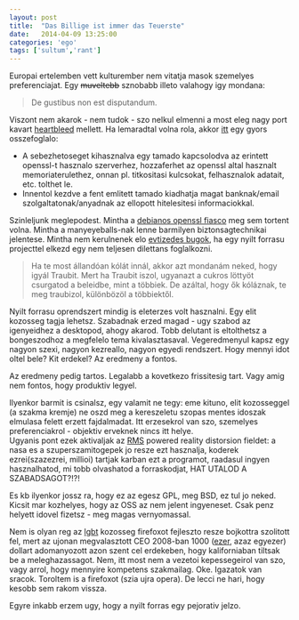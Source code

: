 ```yaml
---
layout: post
title:  "Das Billige ist immer das Teuerste"
date:   2014-04-09 13:25:00
categories: 'ego'
tags: ['sultum','rant']
---
```


Europai ertelemben vett kulturember nem vitatja masok szemelyes preferenciajat. Egy <del>muveltebb</del> sznobabb illeto valahogy igy mondana:

<blockquote><p>De gustibus non est disputandum.</p></blockquote>

Viszont nem akarok - nem tudok - szo nelkul elmenni a most eleg nagy port kavart <a href="http://heartbleed.com">heartbleed</a> mellett. Ha lemaradtal volna rola, akkor <a href="http://www.reddit.com/r/programming/comments/22ghj1/the_heartbleed_bug/cgmxdc6">itt</a> egy gyors osszefoglalo:
<ul>
	<li>A sebezhetoseget kihasznalva egy tamado kapcsolodva az erintett openssl-t hasznalo szerverhez, hozzaferhet az openssl altal hasznalt memoriaterulethez, onnan pl. titkositasi kulcsokat, felhasznalok adatait, etc. tolthet le.</li>
	<li>Innentol kezdve a fent emlitett tamado kiadhatja magat banknak/email szolgaltatonak/anyadnak az ellopott hitelesitesi informaciokkal.</li>
</ul>
Szinleljunk meglepodest. Mintha a <a href="https://lists.debian.org/debian-security-announce/2008/msg00152.html">debianos openssl fiasco</a> meg sem tortent volna. Mintha a manyeyeballs-nak lenne barmilyen biztonsagtechnikai jelentese. Mintha nem kerulnenek elo <a href="http://www.theregister.co.uk/2014/01/09/x11_has_privilege_escalation_bug/">evtizedes bugok</a>, ha egy nyilt forrasu projecttel elkezd egy nem teljesen dilettans foglalkozni.

<blockquote><p>Ha te most állandóan kólát innál, akkor azt mondanám neked, hogy igyál Traubit. Mert ha Traubit iszol, ugyanazt a cukros löttyöt csurgatod a beleidbe, mint a többiek. De azáltal, hogy ők kóláznak, te meg traubizol, különbözöl a többiektől.</p></blockquote>

Nyilt forrasu oprendszert mindig is eleterzes volt hasznalni. Egy elit kozosseg tagja lehetsz. Szabadnak erzed magad - ugy szabod az igenyeidhez a desktopod, ahogy akarod. Tobb delutant is eltolthetsz a bongeszodhoz a megfelelo tema kivalasztasaval. Vegeredmenyul kapsz egy nagyon szexi, nagyon kezreallo, nagyon egyedi rendszert. Hogy mennyi idot oltel bele? Kit erdekel? Az eredmeny a fontos.

Az eredmeny pedig tartos. Legalabb a kovetkezo frissitesig tart. Vagy amig nem fontos, hogy produktiv legyel. 

Ilyenkor barmit is csinalsz, egy valamit ne tegy: eme kituno, elit kozosseggel (a szakma kremje) ne oszd meg a kereszeletu szopas mentes idoszak elmulasa felett erzett fajdalmadat. Itt erzesekrol van szo, szemelyes preferenciakrol - objektiv erveknek nincs itt helye.<br>
Ugyanis pont ezek aktivaljak az <a href="https://en.wikiquote.org/wiki/Richard_Stallman#On_sex">RMS</a> powered reality distorsion fieldet: a nasa es a szuperszamitogepek jo resze ezt hasznalja, koderek ezrei(szazezrei, millioi) tartjak karban ezt a programot, raadasul ingyen hasznalhatod, mi tobb olvashatod a forraskodjat, HAT UTALOD A SZABADSAGOT?!?!

Es kb ilyenkor jossz ra, hogy ez az egesz GPL, meg BSD, ez tul jo neked. Kicsit mar kozhelyes, hogy az OSS az nem jelent ingyeneset. Csak penz helyett idovel fizetsz - meg magas vernyomassal.

Nem is olyan reg az <a href="https://boards.4chan.org/lgbt/">lgbt</a> kozosseg firefoxot fejleszto resze bojkottra szolitott fel, mert az ujonan megvalasztott CEO 2008-ban 1000 (<a href="http://arstechnica.com/business/2014/03/gay-firefox-developers-boycott-mozilla-to-protest-ceo-hire/">ezer</a>, azaz egyezer) dollart adomanyozott azon szent cel erdekeben, hogy kaliforniaban tiltsak be a meleghazassagot. Nem, itt most nem a vezetoi kepessegeirol van szo, vagy arrol, hogy mennyire kompetens szakmailag. Oke. Igazatok van sracok. Toroltem is a firefoxot (szia ujra opera). De lecci ne hari, hogy kesobb sem rakom vissza.

Egyre inkabb erzem ugy, hogy a nyilt forras egy pejorativ jelzo.